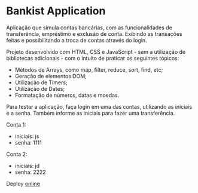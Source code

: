 # Bankist Application

Aplicação que simula contas bancárias, com as funcionalidades de transferência, empréstimo e exclusão de conta. Exibindo as transações feitas e possibilitando a troca de contas através do login.

Projeto desenvolvido com HTML, CSS e JavaScript - sem a utilização de bibliotecas adicionais - com o intuito de praticar os seguintes tópicos:
 - Métodos de Arrays, como map, filter, reduce, sort, find, etc;
 - Geração de elementos DOM;
 - Utilização de Timers;
 - Utilização de Dates;
 - Formatação de números, datas e moedas.

Para testar a aplicação, faça login em uma das contas, utilizando as iniciais e a senha. Também informe as iniciais para fazer uma transferência.

Conta 1:
  - iniciais: js
  - senha: 1111
  
  
Conta 2:
 - iniciais: jd
 - senha: 2222
 
 
Deploy [online](https://bankist-application-guilherme.netlify.app)

